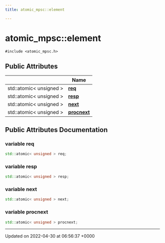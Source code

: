 ```yaml
---
title: atomic_mpsc::element

---
```


# atomic_mpsc::element






`#include <atomic_mpsc.h>`

## Public Attributes

|                | Name           |
| -------------- | -------------- |
| std::atomic< unsigned > | **[req](Classes/structatomic__mpsc_1_1element.md#variable-req)**  |
| std::atomic< unsigned > | **[resp](Classes/structatomic__mpsc_1_1element.md#variable-resp)**  |
| std::atomic< unsigned > | **[next](Classes/structatomic__mpsc_1_1element.md#variable-next)**  |
| std::atomic< unsigned > | **[procnext](Classes/structatomic__mpsc_1_1element.md#variable-procnext)**  |

## Public Attributes Documentation

### variable req

```cpp
std::atomic< unsigned > req;
```


### variable resp

```cpp
std::atomic< unsigned > resp;
```


### variable next

```cpp
std::atomic< unsigned > next;
```


### variable procnext

```cpp
std::atomic< unsigned > procnext;
```


-------------------------------

Updated on 2022-04-30 at 06:56:37 +0000
